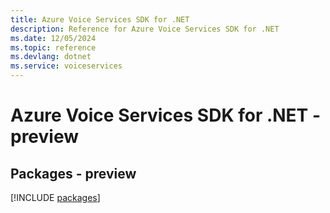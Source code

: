 ```yaml
---
title: Azure Voice Services SDK for .NET
description: Reference for Azure Voice Services SDK for .NET
ms.date: 12/05/2024
ms.topic: reference
ms.devlang: dotnet
ms.service: voiceservices
---
```

# Azure Voice Services SDK for .NET - preview
## Packages - preview
[!INCLUDE [packages](voice-services-index.md)]